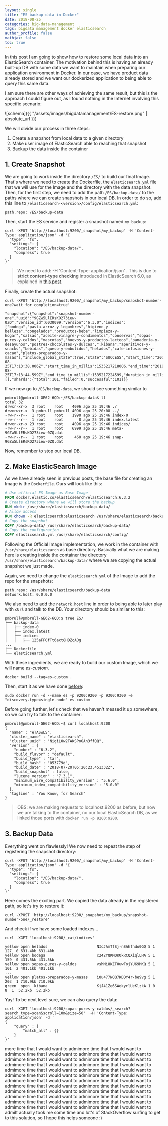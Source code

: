 ```yaml
---
layout: single
title: "ES backup data in Docker"
date: 2018-08-25
categories: big-data-management
tags: bigdata management docker elasticsearch
author_profile: false
mathjax: false
toc: true
---
```


In this post I am going to show how to restore some local data into an ElasticSearch container. The motivation behind this is having an already built-up DB with some data we want to maintain when preparing our application environment in Docker. In our case, we have product data already stored and we want our dockerized application to being able to query this same data.

I am sure there are other ways of achieving the same result, but this is the approach I could figure out, as I found nothing in the Internet involving this specific scenario:

![schema]({{ "/assets/images/bigdatamanagement/ES-restore.png" | absolute_url }})

We will divide our process in three steps:

1. Create a snapshot from local data to a given directory
2. Make user image of ElasticSearch able to reaching that snapshot
3. Backup the data inside the container

## 1. Create Snapshot

We are going to work inside the directory `/ES/` to build our final Image. That's where we need to create the Dockerfile, the `elasticsearch.yml` file that we will use for the Image and the directory with the data snapshot. Then, for the first step, we need to add the path `/ES/backup-data/` to the paths where we can create snapshots in our local DB. In order to do so, add this line to `/elasticsearch-<version>/config/elasticsearch.yml`:

```
path.repo: /ES/backup-data
```

Then, start the ES service and register a snapshot named `my_backup`:

```
curl -XPUT 'http://localhost:9200/_snapshot/my_backup' -H 'Content-Type: application/json' -d '{
  "type": "fs",
  "settings": {
    "location": "/ES/backup-data/",
    "compress": true
  }
}'
```

> We need to add: -H 'Content-Type: application/json' . This is due to **strict content-type checking** introduced in ElasticSearch 6.0, as explained in [this post](https://www.elastic.co/blog/strict-content-type-checking-for-elasticsearch-rest-requests).

Finally, create the actual snapshot:

```
curl -XPUT 'http://localhost:9200/_snapshot/my_backup/snapshot-number-one?wait_for_completion=true'
```

```
"snapshot":{"snapshot":"snapshot-number-one","uuid":"9GZw5LlERsKO273iew-0ZQ","version_id":6030099,"version":"6.3.0","indices":["bodega","pasta-arroz-y-legumbres","higiene-y-belleza","congelados","productos-bebe","limpieza-y-hogar","salsas","aceite-vinagre-y-condimentos","conservas","sopas-pures-y-caldos","mascotas","huevos-y-productos-lacteos","panaderia-y-desayunos","postres-chocolates-y-dulces",".kibana","aperitivos-y-snacks","bebidas","queso-y-embutidos","helados","cafe-infusiones-y-cacao","platos-preparados-y-masas"],"include_global_state":true,"state":"SUCCESS","start_time":"2018-08-25T17:13:38.006Z","start_time_in_millis":1535217218006,"end_time":"2018-08-25T17:13:44.599Z","end_time_in_millis":1535217224599,"duration_in_millis":6593,"failures":[],"shards":{"total":101,"failed":0,"successful":101}}}
```

If we now go to `/ES/backup-data`, we should see something similar to

```
pmbrull@pmbrull-GE62-6QD:~/ES/backup-data$ ll
total 32
drwxr-xr-x  3 root    root    4096 ago 25 19:46 ./
drwxrwxr-x  3 pmbrull pmbrull 4096 ago 25 20:08 ../
-rw-r--r--  1 root    root    1990 ago 25 19:46 index-0
-rw-r--r--  1 root    root       8 ago 25 19:46 index.latest
drwxr-xr-x 23 root    root    4096 ago 25 19:46 indices/
-rw-r--r--  1 root    root    6999 ago 25 19:46 meta-9GZw5LlERsKO273iew-0ZQ.dat
-rw-r--r--  1 root    root     460 ago 25 19:46 snap-9GZw5LlERsKO273iew-0ZQ.dat
```

Now, remember to stop our local DB.

## 2. Make ElasticSearch Image

As we have already seen in previous posts, the base file for creating an Image is the `Dockerfile`. Ours will look like this:

```dockerfile
# Use official ES Image as Base Image
FROM docker.elastic.co/elasticsearch/elasticsearch:6.3.2
# Create directory where we will store the backup
RUN mkdir /usr/share/elasticsearch/backup-data/
# Allow access
RUN chown -R elasticsearch:elasticsearch /usr/share/elasticsearch/backup-data/
# Copy the snapshot
COPY /backup-data/ /usr/share/elasticsearch/backup-data/
# Copy the configuration
COPY elasticsearch.yml /usr/share/elasticsearch/config/
```

Following the Official Image implementation, we work in the container with `/usr/share/elasticsearch` as base directory. Basically what we are making here is creating inside the container the directory `/usr/share/elasticsearch/backup-data/` where we are copying the actual snapshot we just made. 

Again, we need to change the `elasticsearch.yml` of the Image to add the repo for the snapshots:

```
path.repo: /usr/share/elasticsearch/backup-data
network.host: 0.0.0.0
```

We also need to add the `network.host` line in order to being able to later play with `cUrl` and talk to the DB. Your directory should be similar to this:

```
pmbrull@pmbrull-GE62-6QD:$ tree ES/ 
├── backup-data
│   ├── index-0
│   ├── index.latest
│   ├── indices
│   │   ├── 125aFF0fTt6axt8HDZcAOg
...
├── Dockerfile
└── elasticsearch.yml
```

With these ingredients, we are ready to build our custom Image, which we will name *es-custom*.

```
docker build --tag=es-custom .
```

Then, start it as we have done [before](https://pmbrull.github.io/big-data-management/Multi-container-Environments/):

```
sudo docker run -d --name es -p 9200:9200 -p 9300:9300 -e "discovery.type=single-node" es-custom
```

Before going further, let's check that we haven't messed it up somewhere, so we can try to talk to the container:

```
pmbrull@pmbrull-GE62-6QD:~$ curl localhost:9200
{
  "name" : "eTASwLS",
  "cluster_name" : "elasticsearch",
  "cluster_uuid" : "NigiL0w2TAKSPoOAn3ffQQ",
  "version" : {
    "number" : "6.3.2",
    "build_flavor" : "default",
    "build_type" : "tar",
    "build_hash" : "053779d",
    "build_date" : "2018-07-20T05:20:23.451332Z",
    "build_snapshot" : false,
    "lucene_version" : "7.3.1",
    "minimum_wire_compatibility_version" : "5.6.0",
    "minimum_index_compatibility_version" : "5.0.0"
  },
  "tagline" : "You Know, for Search"
}
```

> OBS: we are making requests to localhost:9200 as before, but now we are talking to the container, no our local ElasticSearch DB, as we linked those ports with `docker run -p 9200:9200`.



## 3. Backup Data

Everything went on flawlessly! We now need to repeat the step of registering the snapshot directory:

```
curl -XPUT 'http://localhost:9200/_snapshot/my_backup' -H 'Content-Type: application/json' -d '{
  "type": "fs",
  "settings": {
    "location": "/ES/backup-data/",
    "compress": true
  }
}'
```

Here comes the exciting part. We copied the data already in the registered path, so let's try to restore it:

```
curl -XPOST 'http://localhost:9200/_snapshot/my_backup/snapshot-number-one/_restore'
```

And check if we have some loaded indexes...

```
curl -XGET 'localhost:9200/_cat/indices'
```

```
yellow open helados                      NIcJAmTfSj-nSAhfhdo0GQ 5 1 127  0 631.4kb 631.4kb
yellow open bodega                       c242YQKMQKOkRCQXiqlLHA 5 1 159  0 431.5kb 431.5kb
yellow open sopas-pures-y-caldos         vshMi8KZT0uwFojYU69MKQ 5 1 101  2 401.1kb 401.1kb
...
yellow open platos-preparados-y-masas    i0u477NOQ7KDDY4r-be9vg 5 1 203  1 710.9kb 710.9kb
green  open .kibana                      KjJ41Ze6SAekyrlUeKlzkA 1 0   8  1  52.2kb  52.2kb
```

Yay! To be next level sure, we can also query the data:

```
curl -XGET 'localhost:9200/sopas-pures-y-caldos/_search?search_type=scan&scroll=10m&size=50'  -H 'Content-Type: application/json' -d '
{
    "query" : {
        "match_all" : {}
    }
}'
```

more time that I would want to admimore time that I would want to admimore time that I would want to admimore time that I would want to admimore time that I would want to admimore time that I would want to admimore time that I would want to admimore time that I would want to admimore time that I would want to admimore time that I would want to admimore time that I would want to admimore time that I would want to admimore time that I would want to admimore time that I would want to admimore time that I would want to admimore time that I would want to admimore time that I would want to admimore time that I would want to admimore time that I would want to admimore time that I would want to admimore time that I would want to admimore time that I would want to admimore time that I would want to admimore time that I would want to admiIt actually took me some time and lot's of StackOverflow surfing to get to this solution, so I hope this helps someone :)


